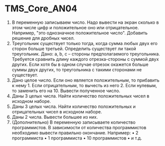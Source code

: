 # TMS_Core_AN04

1) В переменную записываем число. Надо вывести на экран сколько в этом
числе цифр и положительное оно или отрицательное. Например, "это
однозначное положительное число". Добавить решение для дробных чисел.
2) Треугольник существует только тогда, когда сумма любых двух его сторон
больше третьей. Определить существует ли такой треугольник. Дано: a, b, c –
стороны предполагаемого треугольника. Требуется сравнить длину каждого
отрезка-стороны с суммой двух других. Если хотя бы в одном случае отрезок
окажется больше суммы двух других, то треугольника с такими сторонами не
существует.
3) Дано целое число. Если оно является положительным, то прибавить к нему 1.
Если отрицательным, то вычесть из него 2. Если нулевым, то заменить его на 10. Вывести полученное число.
4) Даны 3 целых числа. Найти количество положительных чисел в исходном
наборе.
5) Даны 3 целых числа. Найти количество положительных и отрицательных
чисел в исходном наборе.
6) Даны 2 числа. Вывести большее из них.
7) (Дополнительно) В переменную записываете количество программистов. В
зависимости от количества программистов необходимо вывести правильно
окончание. Например:
• 2 программиста
• 1 программиста
• 10 программистов
• и т.д.
